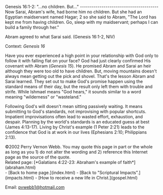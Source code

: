  <head> <title>(PVW) Genesis 16:1-2: "...no children. But..."</title> <meta content="IE=9" http-equiv="X-UA-Compatible"></meta> <link href="css/page_style.css" rel="stylesheet" type="text/css"></link> </head><body><div class="page_style">Genesis 16:1-2: "...no children. But..."
----------------------------------------

<div class="p">Now Sarai, Abram's wife, had borne him no children. But she had an Egyptian maidservant named Hagar; 2 so she said to Abram, "The Lord has kept me from having children. Go, sleep with my maidservant; perhaps I can build a family through her."

Abram agreed to what Sarai said. (Genesis 16:1-2, NIV)

 Context: <cite class="bibleref" title="Genesis 16">Genesis 16</cite></div>Have you ever experienced a high point in your relationship with God only to follow it with falling flat on your face? God had just clearly confirmed His covenant with Abram (<cite class="bibleref" title="Genesis 15">Genesis 15</cite>). He promised Abram and Sarai an heir although they were too old to have children. But, moving mountains doesn't always mean getting out the pick and shovel. That's the lesson Abram and Sarai learned. They set out to make God's promise happen using the standard means of their day, but the result only left them with trouble and strife. While Ishmael means "God hears," it sounds similar to a word meaning "wilderness" or "wasteland."

Following God's will doesn't mean sitting passively waiting. It means submitting to God's standards, not improvising with popular shortcuts. Impatient improvisations often lead to wasted effort, exhaustion, and despair. Planning by the world's standards is an educated guess at best (James 4:13-17). Living by Christ's example (1 Peter 2:21) leads to the confidence that God is at work in our lives (Ephesians 2:10; Philippians 2:13).

<div class="copy">©2002 Perry Vernon Webb. You may quote this page in part or the whole as long as you
 1) do not alter the wording and
 2) reference this Internet page as the source of the quote.</div> Related page: [*Galatians 4:22-23: Abraham's example of faith*](abraham.html)  </div>- [Back to home page.](index.html)
- [Back to "Scriptural Impacts".](impacts.html)
- [How to receive a new life in Christ.](gospel.html)

Email: [pvwebb1@hotmail.com](mailto:pvwebb1@hotmail.com)

